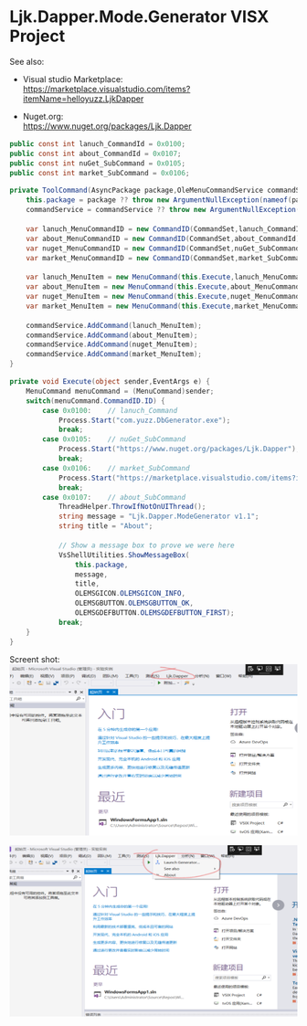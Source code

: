 # Ljk.Dapper.Mode.Generator VISX Project

See also:  
* Visual studio Marketplace:  
https://marketplace.visualstudio.com/items?itemName=helloyuzz.LjkDapper

* Nuget.org:  
https://www.nuget.org/packages/Ljk.Dapper

```csharp
public const int lanuch_CommandId = 0x0100;
public const int about_CommandId = 0x0107;
public const int nuGet_SubCommand = 0x0105;
public const int market_SubCommand = 0x0106;
```

```csharp
private ToolCommand(AsyncPackage package,OleMenuCommandService commandService) {
    this.package = package ?? throw new ArgumentNullException(nameof(package));
    commandService = commandService ?? throw new ArgumentNullException(nameof(commandService));

    var lanuch_MenuCommandID = new CommandID(CommandSet,lanuch_CommandId);
    var about_MenuCommandID = new CommandID(CommandSet,about_CommandId);
    var nuget_MenuCommandID = new CommandID(CommandSet,nuGet_SubCommand);
    var market_MenuCommandID = new CommandID(CommandSet,market_SubCommand);

    var lanuch_MenuItem = new MenuCommand(this.Execute,lanuch_MenuCommandID);
    var about_MenuItem = new MenuCommand(this.Execute,about_MenuCommandID);
    var nuget_MenuItem = new MenuCommand(this.Execute,nuget_MenuCommandID);
    var market_MenuItem = new MenuCommand(this.Execute,market_MenuCommandID);

    commandService.AddCommand(lanuch_MenuItem);
    commandService.AddCommand(about_MenuItem);
    commandService.AddCommand(nuget_MenuItem);
    commandService.AddCommand(market_MenuItem);
}
```

```csharp
private void Execute(object sender,EventArgs e) {
    MenuCommand menuCommand = (MenuCommand)sender;
    switch(menuCommand.CommandID.ID) {
        case 0x0100:    // lanuch_Command
            Process.Start("com.yuzz.DbGenerator.exe");
            break;
        case 0x0105:    // nuGet_SubCommand
            Process.Start("https://www.nuget.org/packages/Ljk.Dapper");
            break;
        case 0x0106:    // market_SubCommand
            Process.Start("https://marketplace.visualstudio.com/items?itemName=helloyuzz.LjkDapper");
            break;
        case 0x0107:    // about_SubCommand
            ThreadHelper.ThrowIfNotOnUIThread();                    
            string message = "Ljk.Dapper.ModeGenerator v1.1";
            string title = "About";

            // Show a message box to prove we were here
            VsShellUtilities.ShowMessageBox(
                this.package,
                message,
                title,
                OLEMSGICON.OLEMSGICON_INFO,
                OLEMSGBUTTON.OLEMSGBUTTON_OK,
                OLEMSGDEFBUTTON.OLEMSGDEFBUTTON_FIRST);
            break;
    }
}
```
Screent shot:  
<img src="https://github.com/helloyuzz/Ljk.Dapper.Mode.Generator/blob/master/Ljk.Dapper.Mode.Generator/Screenshot/pic1.png" width="600px" height="300px">

<img src="https://github.com/helloyuzz/Ljk.Dapper.Mode.Generator/blob/master/Ljk.Dapper.Mode.Generator/Screenshot/pic2.png" width="600px" height="300px">

